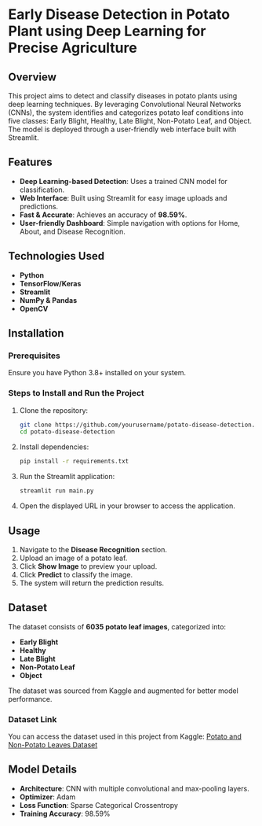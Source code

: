 # Early Disease Detection in Potato Plant using Deep Learning for Precise Agriculture

## Overview

This project aims to detect and classify diseases in potato plants using deep learning techniques. By leveraging Convolutional Neural Networks (CNNs), the system identifies and categorizes potato leaf conditions into five classes: Early Blight, Healthy, Late Blight, Non-Potato Leaf, and Object. The model is deployed through a user-friendly web interface built with Streamlit.

## Features

- **Deep Learning-based Detection**: Uses a trained CNN model for classification.
- **Web Interface**: Built using Streamlit for easy image uploads and predictions.
- **Fast & Accurate**: Achieves an accuracy of **98.59%**.
- **User-friendly Dashboard**: Simple navigation with options for Home, About, and Disease Recognition.

## Technologies Used

- **Python**
- **TensorFlow/Keras**
- **Streamlit**
- **NumPy & Pandas**
- **OpenCV**

## Installation

### Prerequisites

Ensure you have Python 3.8+ installed on your system.

### Steps to Install and Run the Project

1. Clone the repository:
   ```sh
   git clone https://github.com/yourusername/potato-disease-detection.git
   cd potato-disease-detection
   ```
2. Install dependencies:
   ```sh
   pip install -r requirements.txt
   ```
3. Run the Streamlit application:
   ```sh
   streamlit run main.py
   ```
4. Open the displayed URL in your browser to access the application.

## Usage

1. Navigate to the **Disease Recognition** section.
2. Upload an image of a potato leaf.
3. Click **Show Image** to preview your upload.
4. Click **Predict** to classify the image.
5. The system will return the prediction results.

## Dataset

The dataset consists of **6035 potato leaf images**, categorized into:

- **Early Blight**
- **Healthy**
- **Late Blight**
- **Non-Potato Leaf**
- **Object**

The dataset was sourced from Kaggle and augmented for better model performance.

### Dataset Link

You can access the dataset used in this project from Kaggle: [Potato and Non-Potato Leaves Dataset](https://www.kaggle.com/datasets/mahesh57r/potato-non-potato-leaves-and-objects)

## Model Details

- **Architecture**: CNN with multiple convolutional and max-pooling layers.
- **Optimizer**: Adam
- **Loss Function**: Sparse Categorical Crossentropy
- **Training Accuracy**: 98.59%

##
